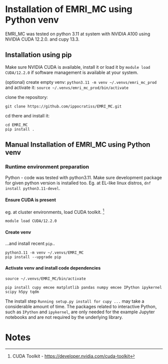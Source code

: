 # Installation of EMRI_MC using Python venv

EMRI_MC was tested on python 3.11 at system with NVIDIA A100 using NVIDIA CUDA 12.2.0. and cupy 13.3.

## Installation using pip

Make sure NVIDIA CUDA is available, install it or load it by `module load CUDA/12.2.0` if software management is available at your system. 

(optional) create empty venv: `python3.11 -m venv ~/.venvs/emri_mc_prod` and activate it: `source ~/.venvs/emri_mc_prod/bin/activate`

clone the repository:

`git clone https://github.com/ippocratiss/EMRI_MC.git`

cd there and install it:

```
cd EMRI_MC
pip install .
```

## Manual Installation of EMRI_MC using Python venv

### Runtime environment preparation

Python - code was tested with python3.11. Make sure development package for given python version is installed too. Eg. at EL-like linux distros, `dnf install python3.11-devel`.

#### Ensure CUDA is present

eg. at cluster environments, load CUDA toolkit. [^1]

```
module load CUDA/12.2.0
```

#### Create venv

...and install recent `pip`..

```
python3.11 -m venv ~/.venvs/EMRI_MC
pip install --upgrade pip
```

#### Activate venv and install code dependencies

`source ~/.venvs/EMRI_MC/bin/activate`

`pip install cupy emcee matplotlib pandas numpy emcee IPython ipykernel scipy h5py tqdm`

The install step `Running setup.py install for cupy ...` may take a considerable amount of time. 
The packages related to interactive Python, such as `IPython` and `ipykernel`, are only needed for the example Jupyter notebooks and are not required by the underlying library.

# Notes

[^1]: CUDA Toolkit - https://developer.nvidia.com/cuda-toolkit
